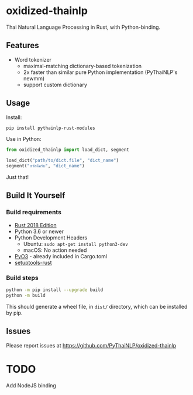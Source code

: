 # oxidized-thainlp

Thai Natural Language Processing in Rust, with Python-binding.

## Features

- Word tokenizer
  - maximal-matching dictionary-based tokenization
  - 2x faster than similar pure Python implementation (PyThaiNLP's newmm)
  - support custom dictionary

## Usage

Install:
```bash
pip install pythainlp-rust-modules
```

Use in Python:
```python
from oxidized_thainlp import load_dict, segment

load_dict("path/to/dict.file", "dict_name")
segment("สวัสดีครับ", "dict_name")
```

Just that!

## Build It Yourself

### Build requirements

- [Rust 2018 Edition](https://www.rust-lang.org/tools/install)
- Python 3.6 or newer
- Python Development Headers
  - Ubuntu: `sudo apt-get install python3-dev`
  - macOS: No action needed
- [PyO3](https://github.com/PyO3/pyo3) - already included in Cargo.toml
- [setuptools-rust](https://github.com/PyO3/setuptools-rust)

### Build steps

```bash
python -m pip install --upgrade build
python -m build
```

This should generate a wheel file, in `dist/` directory, which can be installed by pip.

## Issues

Please report issues at https://github.com/PyThaiNLP/oxidized-thainlp

# TODO

Add NodeJS binding